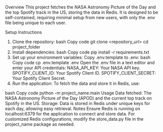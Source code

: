 Overview
This project fetches the NASA Astronomy Picture of the Day and the top Spotify track in the US, storing the data in Redis. It is designed to be self-contained, requiring minimal setup from new users, with only the .env file being unique to each user.

Setup Instructions
1. Clone the repository:
bash
Copy code
git clone <repository_url>
cd project_folder
2. Install dependencies:
bash
Copy code
pip install -r requirements.txt
3. Set up your environment variables:
Copy .env.template to .env:
bash
Copy code
cp .env.template .env
Open the .env file in a text editor and enter your API credentials:
NASA_API_KEY: Your NASA API key.
SPOTIFY_CLIENT_ID: Your Spotify Client ID.
SPOTIFY_CLIENT_SECRET: Your Spotify Client Secret.
4. Run the application:
To fetch the data and store it in Redis, use:

bash
Copy code
python -m project_name.main
Usage
Data fetched: The NASA Astronomy Picture of the Day (APOD) and the current top track on Spotify in the US.
Storage: Data is stored in Redis under unique keys for each day, allowing easy retrieval.
Notes
Ensure Redis is running on localhost:6379 for the application to connect and store data.
For customized Redis configurations, modify the store_data.py file in the project_name package as needed.
